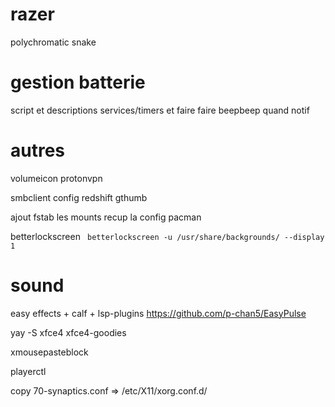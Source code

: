 razer
=====
polychromatic
snake

gestion batterie
================
script et descriptions services/timers et faire faire beepbeep quand notif 

autres
======
volumeicon
protonvpn

smbclient
config redshift
gthumb

ajout fstab les mounts
recup la config pacman


betterlockscreen
` betterlockscreen -u /usr/share/backgrounds/ --display 1`

# sound
easy effects + calf + lsp-plugins
https://github.com/p-chan5/EasyPulse


yay -S xfce4 xfce4-goodies

xmousepasteblock

playerctl

copy 70-synaptics.conf => /etc/X11/xorg.conf.d/
